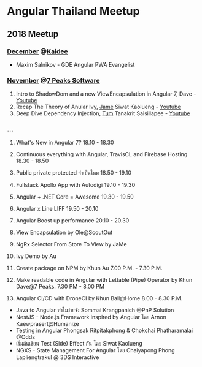 # Angular Thailand Meetup

## 2018 Meetup

### [December](https://www.facebook.com/events/326475251520065) @[Kaidee](https://fb.me/kaideecom)

- Maxim Salnikov - GDE Angular PWA Evangelist

### [November](https://www.facebook.com/events/536523386844377) @[7 Peaks Software](https://fb.me/7peakssoftware)

1. Intro to ShadowDom and a new ViewEncapsulation in Angular 7, Dave - [Youtube](https://youtu.be/tHIcuk7Gm4c)
1. Recap The Theory of Anular Ivy, [Jame](https://fb.me/perjerz.thailand) Siwat Kaolueng - [Youtube](https://youtu.be/aCmjNui0-Hc)
1. Deep Dive Dependency Injection, [Tum](https://fb.me/zixsma) Tanakrit Saisillapee - [Youtube](https://www.youtube.com/watch?v=Lt5f0_tiRSM)

### ...

1. What's New in Angular 7? 18.10 - 18.30
2. Continuous everything with Angular, TravisCI, and Firebase Hosting 18.30 - 18.50
3. Public private protected จำเป็นไหม 18.50 - 19.10
4. Fullstack Apollo App with Autodigi 19.10 - 19.30
5. Angular + .NET Core = Awesome 19.30 - 19.50
6. Angular x Line LIFF 19.50 - 20.10
7. Angular Boost up performance 20.10 - 20.30

1. View Encapsulation by Ole@ScoutOut
2. NgRx Selector From Store To View by JaMe
3. Ivy Demo by Au

1. Create package on NPM by Khun Au 7.00 P.M. - 7.30 P.M.
2. Make readable code in Angular with Lettable (Pipe) Operator by Khun Dave@7 Peaks. 7.30 PM - 8.00 PM
3. Angular CI/CD with DroneCI by Khun Ball@Home 8.00 - 8.30 P.M.


- Java to Angular ทำไมง่ายจัง Sommai Krangpanich @PnP Solution
- NestJS - Node.js Framework inspired by Angular โดย Arnon Kaewprasert@Humanize
- Testing in Angular Phongsak Ritpitakphong & Chokchai Phatharamalai @Odds
- เริ่มต้นเขียน Test (Side) Effect กัน โดย Siwat Kaolueng
- NGXS - State Management For Angular โดย Chaiyapong Phong Lapliengtrakul @ 3DS Interactive